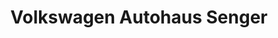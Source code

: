 ---
title: "Volkswagen Autohaus Senger"
url: /neustadt-in-holstein/volkswagen-autohaus-senger/
shop: Autohaus
---